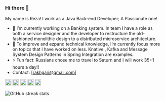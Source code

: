### Hi there 👋

<!--
**akhgari-reza/akhgari-reza** is a ✨ _special_ ✨ repository because its `README.md` (this file) appears on your GitHub profile.-->
My name is Reza! I work as a Java Back-end Developer; A Passionate one!
- 🔭 I’m currently working on a Banking system. In team I have a role as both a service designer and the developer to restructure the old-fashioned monolithic design to a distributed microservice architecture. 
- 🌱 To improve and ezpand technical knowledge, I’m currently focus more on topics that I have worked on less. Knative , Kafka and Message System Design Patterns in Spring Integration are examples.
- ⚡ Fun fact: Russians chose me to travel to Saturn and I will work 35+1 hours a day!! 
- Contact: [rakhgari@gmail.com]

[<img src='https://cdn.jsdelivr.net/npm/simple-icons@3.0.1/icons/github.svg' alt='github' height='20'>](https://github.com/akhgari-reza)  [<img src='https://cdn.jsdelivr.net/npm/simple-icons@3.0.1/icons/instagram.svg' alt='instagram' height='20'>](https://www.instagram.com/konigdima/)  [<img src='https://cdn.jsdelivr.net/npm/simple-icons@3.0.1/icons/skype.svg' alt='skype' height='20'>](r.akhgari)  [<img src='https://cdn.jsdelivr.net/npm/simple-icons@3.0.1/icons/yandex.svg' alt='yandex' height='20'>](r.akhgari@yandex.ru)  [<img src='https://cdn.jsdelivr.net/npm/simple-icons@3.0.1/icons/google.svg' alt='google' height='20'>](rakhgari@google.com)  

<!--![GitHub stats](https://github-readme-stats.vercel.app/api?username=akhgari-reza&show_icons=true)-->  

![GitHub streak stats](https://github-readme-streak-stats.herokuapp.com/?user=akhgari-reza)  

